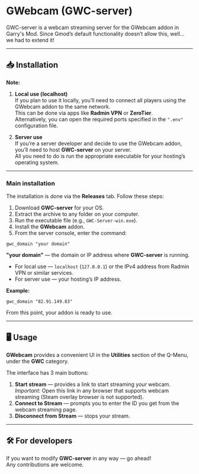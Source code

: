 # **GWebcam (GWC-server)**

GWC-server is a webcam streaming server for the GWebcam addon in Garry's Mod.
Since Gmod’s default functionality doesn’t allow this, well… we had to extend it!

---

## 📥 Installation

**Note:**

1. **Local use (localhost)**  
   If you plan to use it locally, you’ll need to connect all players using the GWebcam addon to the same network.  
   This can be done via apps like **Radmin VPN** or **ZeroTier**.  
   Alternatively, you can open the required ports specified in the `".env"` configuration file.

2. **Server use**  
   If you’re a server developer and decide to use the GWebcam addon, you’ll need to host **GWC-server** on your server.  
   All you need to do is run the appropriate executable for your hosting’s operating system.

---

### Main installation

The installation is done via the **Releases** tab. Follow these steps:

1. Download **GWC-server** for your OS.
2. Extract the archive to any folder on your computer.
3. Run the executable file (e.g., `GWC-Server-win.exe`).
4. Install the **GWebcam** addon.
5. From the server console, enter the command:

`gwc_domain "your domain"`


**"your domain"** — the domain or IP address where **GWC-server** is running.

* For local use — `localhost` (`127.0.0.1`) or the IPv4 address from Radmin VPN or similar services.
* For server use — your hosting’s IP address.

**Example:**

`gwc_domain "82.91.149.83"`


From this point, your addon is ready to use.

---

## 🖥 Usage

**GWebcam** provides a convenient UI in the **Utilities** section of the Q-Menu, under the **GWC** category.

The interface has 3 main buttons:

1. **Start stream** — provides a link to start streaming your webcam.  
   *Important:* Open this link in any browser that supports webcam streaming (Steam overlay browser is not supported).
2. **Connect to Stream** — prompts you to enter the ID you get from the webcam streaming page.
3. **Disconnect from Stream** — stops your stream.

---

## 🛠 For developers

If you want to modify **GWC-server** in any way — go ahead!  
Any contributions are welcome.
